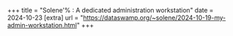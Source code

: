 +++
title = "Solene'% : A dedicated administration workstation"
date = 2024-10-23
[extra]
url = "https://dataswamp.org/~solene/2024-10-19-my-admin-workstation.html"
+++
